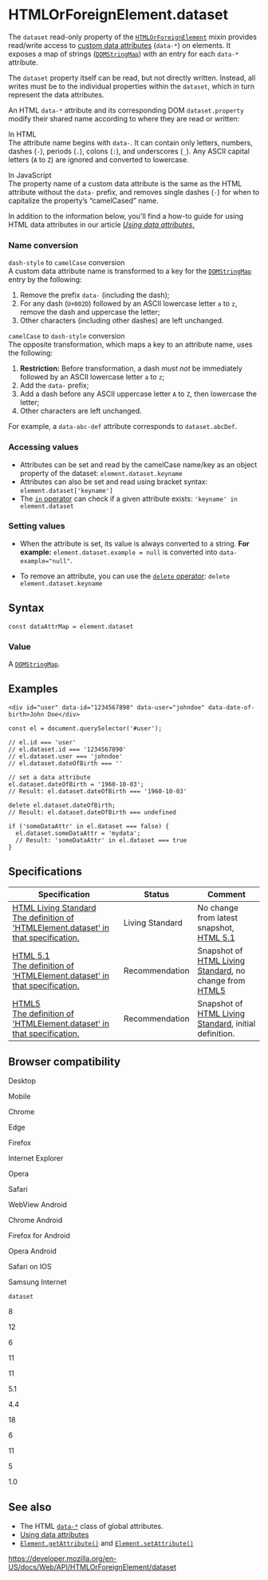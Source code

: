 # HTMLOrForeignElement.dataset

The `dataset` read-only property of the [`HTMLOrForeignElement`](../htmlorforeignelement) mixin provides read/write access to [custom data attributes](https://developer.mozilla.org/en-US/docs/Web/HTML/Global_attributes/data-*) (`data-*`) on elements. It exposes a map of strings ([`DOMStringMap`](../domstringmap)) with an entry for each `data-*` attribute.

The `dataset` property itself can be read, but not directly written. Instead, all writes must be to the individual properties within the `dataset`, which in turn represent the data attributes.

An HTML `data-*` attribute and its corresponding DOM `dataset.property` modify their shared name according to where they are read or written:

In HTML  
The attribute name begins with `data-`. It can contain only letters, numbers, dashes (`-`), periods (`.`), colons (`:`), and underscores (`_`). Any ASCII capital letters (`A` to `Z`) are ignored and converted to lowercase.

In JavaScript  
The property name of a custom data attribute is the same as the HTML attribute without the `data-` prefix, and removes single dashes (`-`) for when to capitalize the property’s “camelCased” name.

In addition to the information below, you'll find a how-to guide for using HTML data attributes in our article [_Using data attributes_.](https://developer.mozilla.org/en-US/docs/Learn/HTML/Howto/Use_data_attributes)

### Name conversion

`dash-style` to `camelCase` conversion  
A custom data attribute name is transformed to a key for the [`DOMStringMap`](../domstringmap) entry by the following:

1.  Remove the prefix `data-` (including the dash);
2.  For any dash (`U+002D`) followed by an ASCII lowercase letter `a` to `z`, remove the dash and uppercase the letter;
3.  Other characters (including other dashes) are left unchanged.

`camelCase` to `dash-style` conversion  
The opposite transformation, which maps a key to an attribute name, uses the following:

1.  **Restriction:** Before transformation, a dash _must not_ be immediately followed by an ASCII lowercase letter `a` to `z`;
2.  Add the `data-` prefix;
3.  Add a dash before any ASCII uppercase letter `A` to `Z`, then lowercase the letter;
4.  Other characters are left unchanged.

For example, a `data-abc-def` attribute corresponds to `dataset.abcDef`.

### Accessing values

- Attributes can be set and read by the camelCase name/key as an object property of the dataset: `element.dataset.keyname`
- Attributes can also be set and read using bracket syntax: `element.dataset['keyname']`
- The [`in` operator](https://developer.mozilla.org/en-US/docs/Web/JavaScript/Reference/Operators/in) can check if a given attribute exists: `'keyname' in element.dataset`

### Setting values

- When the attribute is set, its value is always converted to a string.
  **For example:** `element.dataset.example = null` is converted into `data-example="null"`.

- To remove an attribute, you can use the [`delete` operator](https://developer.mozilla.org/en-US/docs/Web/JavaScript/Reference/Operators/delete): `delete element.dataset.keyname`

## Syntax

    const dataAttrMap = element.dataset

### Value

A [`DOMStringMap`](../domstringmap).

## Examples

    <div id="user" data-id="1234567890" data-user="johndoe" data-date-of-birth>John Doe</div>

    const el = document.querySelector('#user');

    // el.id === 'user'
    // el.dataset.id === '1234567890'
    // el.dataset.user === 'johndoe'
    // el.dataset.dateOfBirth === ''

    // set a data attribute
    el.dataset.dateOfBirth = '1960-10-03';
    // Result: el.dataset.dateOfBirth === '1960-10-03'

    delete el.dataset.dateOfBirth;
    // Result: el.dataset.dateOfBirth === undefined

    if ('someDataAttr' in el.dataset === false) {
      el.dataset.someDataAttr = 'mydata';
      // Result: 'someDataAttr' in el.dataset === true
    }

## Specifications

<table><thead><tr class="header"><th>Specification</th><th>Status</th><th>Comment</th></tr></thead><tbody><tr class="odd"><td><a href="https://html.spec.whatwg.org/multipage/dom.html#dom-dataset">HTML Living Standard<br />
<span class="small">The definition of 'HTMLElement.dataset' in that specification.</span></a></td><td><span class="spec-living">Living Standard</span></td><td>No change from latest snapshot, <a href="https://www.w3.org/TR/html51/">HTML 5.1</a></td></tr><tr class="even"><td><a href="https://www.w3.org/TR/html51/dom.html#dom-dataset">HTML 5.1<br />
<span class="small">The definition of 'HTMLElement.dataset' in that specification.</span></a></td><td><span class="spec-rec">Recommendation</span></td><td>Snapshot of <a href="https://html.spec.whatwg.org/multipage/">HTML Living Standard</a>, no change from <a href="https://www.w3.org/TR/html52/">HTML5</a></td></tr><tr class="odd"><td><a href="https://www.w3.org/TR/html52/dom.html#dom-dataset">HTML5<br />
<span class="small">The definition of 'HTMLElement.dataset' in that specification.</span></a></td><td><span class="spec-rec">Recommendation</span></td><td>Snapshot of <a href="https://html.spec.whatwg.org/multipage/">HTML Living Standard</a>, initial definition.</td></tr></tbody></table>

## Browser compatibility

Desktop

Mobile

Chrome

Edge

Firefox

Internet Explorer

Opera

Safari

WebView Android

Chrome Android

Firefox for Android

Opera Android

Safari on IOS

Samsung Internet

`dataset`

8

12

6

11

11

5.1

4.4

18

6

11

5

1.0

## See also

- The HTML [`data-*`](https://developer.mozilla.org/en-US/docs/Web/HTML/Global_attributes/data-*) class of global attributes.
- [Using data attributes](https://developer.mozilla.org/en-US/docs/Learn/HTML/Howto/Use_data_attributes)
- [`Element.getAttribute()`](../element/getattribute) and [`Element.setAttribute()`](../element/setattribute)

<a href="https://developer.mozilla.org/en-US/docs/Web/API/HTMLOrForeignElement/dataset" class="_attribution-link">https://developer.mozilla.org/en-US/docs/Web/API/HTMLOrForeignElement/dataset</a>
